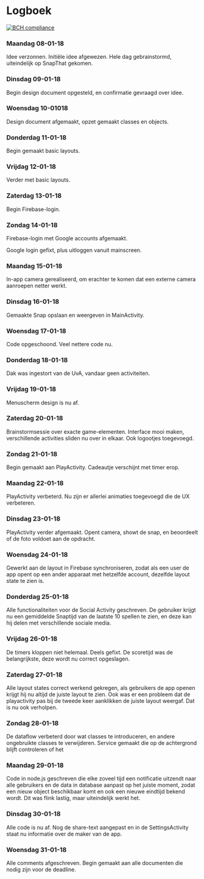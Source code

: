 # Logboek

[![BCH compliance](https://bettercodehub.com/edge/badge/Segouta/Pictured?branch=master)](https://bettercodehub.com/)

### Maandag 08-01-18

Idee verzonnen. Initiële idee afgewezen. Hele dag gebrainstormd, uiteindelijk op SnapThat gekomen.

### Dinsdag 09-01-18

Begin design document opgesteld, en confirmatie gevraagd over idee.

### Woensdag 10-01018

Design document afgemaakt, opzet gemaakt classes en objects.

### Donderdag 11-01-18

Begin gemaakt basic layouts.

### Vrijdag 12-01-18

Verder met basic layouts.

### Zaterdag 13-01-18

Begin Firebase-login.

### Zondag 14-01-18

Firebase-login met Google accounts afgemaakt.

Google login gefixt, plus uitloggen vanuit mainscreen.

### Maandag 15-01-18

In-app camera gerealiseerd, om erachter te komen dat een externe camera aanroepen netter werkt.

### Dinsdag 16-01-18

Gemaakte Snap opslaan en weergeven in MainActivity.

### Woensdag 17-01-18

Code opgeschoond. Veel nettere code nu.

### Donderdag 18-01-18

Dak was ingestort van de UvA, vandaar geen activiteiten.

### Vrijdag 19-01-18

Menuscherm design is nu af.

### Zaterdag 20-01-18

Brainstormsessie over exacte game-elementen.
Interface mooi maken, verschillende activities sliden nu over in elkaar. Ook logootjes toegevoegd.

### Zondag 21-01-18

Begin gemaakt aan PlayActivity. Cadeautje verschijnt met timer erop.

### Maandag 22-01-18

PlayActivity verbeterd. Nu zijn er allerlei animaties toegevoegd die de UX verbeteren.

### Dinsdag 23-01-18

PlayActivity verder afgemaakt. Opent camera, showt de snap, en beoordeelt of de foto voldoet aan de opdracht.

### Woensdag 24-01-18

Gewerkt aan de layout in Firebase synchroniseren, zodat als een user de app opent op een ander apparaat met hetzelfde account, dezelfde layout state te zien is.

### Donderdag 25-01-18

Alle functionaliteiten voor de Social Activity geschreven. De gebruiker krijgt nu een gemiddelde Snaptijd van de laatste 10 spellen te zien, en deze kan hij delen met verschillende sociale media.

### Vrijdag 26-01-18

De timers kloppen niet helemaal. Deels gefixt. De scoretijd was de belangrijkste, deze wordt nu correct opgeslagen.

### Zaterdag 27-01-18

Alle layout states correct werkend gekregen, als gebruikers de app openen krijgt hij nu altijd de juiste layout te zien. Ook was er een probleem dat de playactivity pas bij de tweede keer aanklikken de juiste layout weergaf. Dat is nu ook verholpen.

### Zondag 28-01-18

De dataflow verbeterd door wat classes te introduceren, en andere ongebruikte classes te verwijderen. Service gemaakt die op de achtergrond blijft controleren of het

### Maandag 29-01-18

Code in node.js geschreven die elke zoveel tijd een notificatie uitzendt naar alle gebruikers en de data in database aanpast op het juiste moment, zodat een nieuw object beschikbaar komt en ook een nieuwe eindtijd bekend wordt.
Dit was flink lastig, maar uiteindelijk werkt het.

### Dinsdag 30-01-18

Alle code is nu af. Nog de share-text aangepast en in de SettingsActivity staat nu informatie over de maker van de app.

### Woensdag 31-01-18

Alle comments afgeschreven. Begin gemaakt aan alle documenten die nodig zijn voor de deadline.